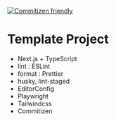 [![Commitizen friendly](https://img.shields.io/badge/commitizen-friendly-brightgreen.svg)](http://commitizen.github.io/cz-cli/)

# Template Project

- Next.js + TypeScript
- lint : ESLint
- format : Prettier
- husky, lint-staged
- EditorConfig
- Playwright
- Tailwindcss
- Commitizen
